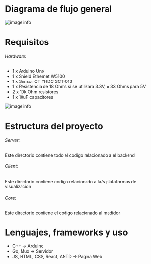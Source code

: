 # Diagrama de flujo general
![image info](https://firebasestorage.googleapis.com/v0/b/pandora-db134.appspot.com/o/delete_later%2Fmedidor_electronico_online.drawio%20(1).png?alt=media&token=8c88ac9a-82ce-430a-8020-12fea45ca486)

# Requisitos
###### Hardware:
* 1 x Arduino Uno
* 1 x Shield Ethernet W5100
* 1 x Sensor CT YHDC SCT-013
* 1 x Resistencia de 18 Ohms si se utilizara 3.3V, o 33 Ohms para 5V
* 2 x 10k Ohm resistores
* 1 x 10uF capacitores

![image info](https://learn.openenergymonitor.org/electricity-monitoring/ct-sensors/files/currentOnly_bb.png)


# Estructura del proyecto
###### Server:
Este directorio contiene todo el codigo relacionado a el backend

###### Client:
Este directorio contiene codigo relacionado a la/s plataformas de visualizacion

###### Core: 
Este directorio contiene el codigo relacionado al medidor

# Lenguajes, frameworks y uso
* C++ -> Arduino
* Go, Mux -> Servidor
* JS, HTML, CSS, React, ANTD -> Pagina Web
